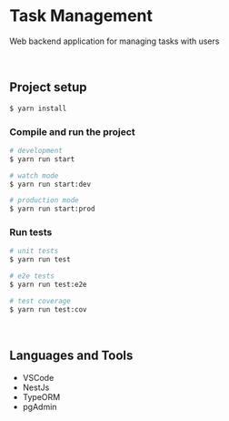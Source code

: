 # Task Management

Web backend application for managing tasks with users

<br>

## Project setup

```bash
$ yarn install
```

### Compile and run the project

```bash
# development
$ yarn run start

# watch mode
$ yarn run start:dev

# production mode
$ yarn run start:prod
```

### Run tests

```bash
# unit tests
$ yarn run test

# e2e tests
$ yarn run test:e2e

# test coverage
$ yarn run test:cov
```

<br>

## Languages and Tools

- VSCode
- NestJs
- TypeORM
- pgAdmin

